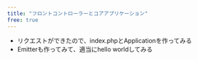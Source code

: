 ```yaml
---
title: "フロントコントローラーとコアアプリケーション"
free: true
---
```


* リクエストができたので、index.phpとApplicationを作ってみる
* Emitterも作ってみて、適当にhello worldしてみる
